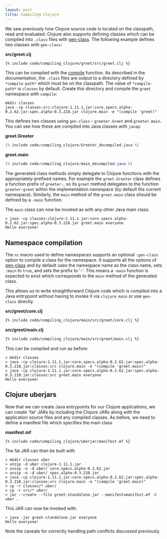 ```yaml
---
layout: post
title: Compiling Clojure
---
```


We saw previously how Clojure source code is located on the classpath, read and evaluated. Clojure also supports defining classes which can be compiled
into `.class` files with [gen-class](https://clojure.github.io/clojure/clojure.core-api.html#clojure.core/gen-class). The following example defines
two classes with `gen-class`:

**src/greet.clj**
```clojure
{% include code/compiling_clojure/greet/src/greet.clj %}
```

This can be compiled with the [compile](https://clojure.github.io/clojure/clojure.core-api.html#clojure.core/compile) function. As described in the documentation,
the `.class` files are output to a directory defined by `*compile-path*` which must be on the classpath. The value of `*compile-path*` is `classes` by default.
Create this directory and compile the `greet` namespace with `compile`: 

```
mkdir classes
java -cp classes:src:clojure-1.11.1.jar:core.specs.alpha-0.2.62.jar:spec.alpha-0.3.218.jar clojure.main -e "(compile 'greet)"
```

This defines two classes using `gen-class` - `greeter.Greet` and `greeter.main`. You can see how these are compiled into Java classes
with `javap`:

**greet.Greeter**
```java
{% include code/compiling_clojure/Greeter_decompiled.java %}
```

**greet.main**
```java
{% include code/compiling_clojure/main_decompiled.java %}
```

The generated class methods simply delegate to Clojure functions with the appropriately-prefixed names. For example the `greet.Greeter` class defines a function prefix
of `greeter-`, so its `greet` method delegates to the function `greeter-greet` within the implementation namespace (by default the current namespace). Similarly, the `main`
method of the `greet.main` class should be defined by a `-main` function.

The `main` class can now be invoked as with any other Java main class:

```
> java -cp classes:clojure-1.11.1.jar:core.specs.alpha-0.2.62.jar:spec.alpha-0.3.218.jar greet.main everyone
Hello everyone!
```

## Namespace compilation

The `ns` macro used to define namespaces supports an optional `:gen-class` option to compile a class for the namespace.
It supports all the options of [gen-class](https://clojure.github.io/clojure/clojure.core-api.html#clojure.core/gen-class)
and by default uses the namespace name as the class name, sets `:main` to `true`, and sets the prefix to '-'. This means
a `-main` function is expected to exist which corresponds to the `main` method of the generated class.

This allows us to write straightforward Clojure code which is compiled into a Java entrypoint without having to invoke it via
`clojure.main` or use `gen-class` directly.

**src/greet/core.clj**
```clojure
{% include code/compiling_clojure/main/src/greet/core.clj %}
```

**src/greet/main.clj**
```clojure
{% include code/compiling_clojure/main/src/greet/main.clj %}
```

This can be compiled and run as before:

```
> mkdir classes
> java -cp clojure-1.11.1.jar:core.specs.alpha-0.2.62.jar:spec.alpha-0.3.218.jar:classes:src clojure.main -e "(compile 'greet.main)"
> java -cp clojure-1.11.1.jar:core.specs.alpha-0.2.62.jar:spec.alpha-0.3.218.jar:classes:src greet.main everyone
Hello everyone!
```

## Clojure uberjars

Now that we can create Java entrypoints for our Clojure applications, we can create 'fat' JARs by including the Clojure JARs along with
the application source files and any compiled classes. As before, we need to define a manifest file which specifies the main class

**manifest.mf**
```
{% include code/compiling_clojure/uberjar/manifest.mf %}
```

The fat JAR can then be built with

```
> mkdir classes uber
> unzip -d uber clojure-1.11.1.jar
> unzip -o -d uber/ core.specs.alpha-0.2.62.jar
> unzip -o -d uber/ spec.alpha-0.3.218.jar
> java -cp clojure-1.11.1.jar:core.specs.alpha-0.2.62.jar:spec.alpha-0.3.218.jar:classes:src clojure.main -e "(compile 'greet.main)"
> cp -r classes/* uber/
> cp -r src/* uber/
> jar --create --file greet-standalone.jar --manifest=manifest.mf -C uber .
```

This JAR can now be invoked with:

```
> java -jar greet-standalone.jar everyone
Hello everyone!
```

Note the caveats for correctly handling path conflicts discussed previously. 